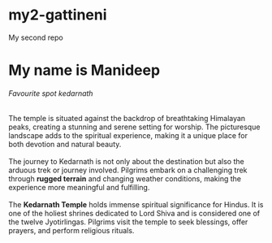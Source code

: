 # my2-gattineni
My second repo
# My name is Manideep
###### Favourite spot kedarnath

The temple is situated against the backdrop of breathtaking Himalayan peaks, creating a stunning and serene setting for worship. The picturesque landscape adds to the spiritual experience, making it a unique place for both devotion and natural beauty.<br><br>
The journey to Kedarnath is not only about the destination but also the arduous trek or journey involved. Pilgrims embark on a challenging trek through __rugged terrain__ and changing weather conditions, making the experience more meaningful and fulfilling.<br><br>
The __Kedarnath Temple__ holds immense spiritual significance for Hindus. It is one of the holiest shrines dedicated to Lord Shiva and is considered one of the twelve Jyotirlingas. Pilgrims visit the temple to seek blessings, offer prayers, and perform religious rituals.<br><br>
